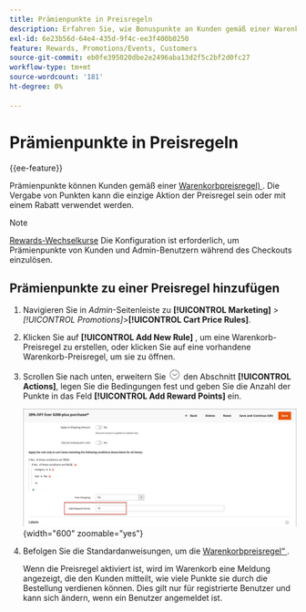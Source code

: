 ```yaml
---
title: Prämienpunkte in Preisregeln
description: Erfahren Sie, wie Bonuspunkte an Kunden gemäß einer Warenkorb-Preisregel vergeben werden können.
exl-id: 6e23b56d-64e4-435d-9f4c-ee3f400b0250
feature: Rewards, Promotions/Events, Customers
source-git-commit: eb0fe395020dbe2e2496aba13d2f5c2bf2d0fc27
workflow-type: tm+mt
source-wordcount: '181'
ht-degree: 0%

---
```


# Prämienpunkte in Preisregeln

{{ee-feature}}

Prämienpunkte können Kunden gemäß einer [Warenkorbpreisregel) &#x200B;](price-rules-cart.md). Die Vergabe von Punkten kann die einzige Aktion der Preisregel sein oder mit einem Rabatt verwendet werden.

>[!NOTE]
>
>[Rewards-Wechselkurse](reward-exchange-rates.md) Die Konfiguration ist erforderlich, um Prämienpunkte von Kunden und Admin-Benutzern während des Checkouts einzulösen.

## Prämienpunkte zu einer Preisregel hinzufügen

1. Navigieren Sie in _Admin_-Seitenleiste zu **[!UICONTROL Marketing]** > _[!UICONTROL Promotions]_>**[!UICONTROL Cart Price Rules]**.

1. Klicken Sie auf **[!UICONTROL Add New Rule]** , um eine Warenkorb-Preisregel zu erstellen, oder klicken Sie auf eine vorhandene Warenkorb-Preisregel, um sie zu öffnen.

1. Scrollen Sie nach unten, erweitern Sie ![Erweiterungsauswahl](../assets/icon-display-expand.png) den Abschnitt **[!UICONTROL Actions]**, legen Sie die Bedingungen fest und geben Sie die Anzahl der Punkte in das Feld **[!UICONTROL Add Reward Points]** ein.

   ![Warenkorb-Preisregel - Prämienpunkte](./assets/reward-points-price-rule-actions.png){width="600" zoomable="yes"}

1. Befolgen Sie die Standardanweisungen, um die [Warenkorbpreisregel“ &#x200B;](price-rules-cart-create.md).

   Wenn die Preisregel aktiviert ist, wird im Warenkorb eine Meldung angezeigt, die den Kunden mitteilt, wie viele Punkte sie durch die Bestellung verdienen können. Dies gilt nur für registrierte Benutzer und kann sich ändern, wenn ein Benutzer angemeldet ist.
